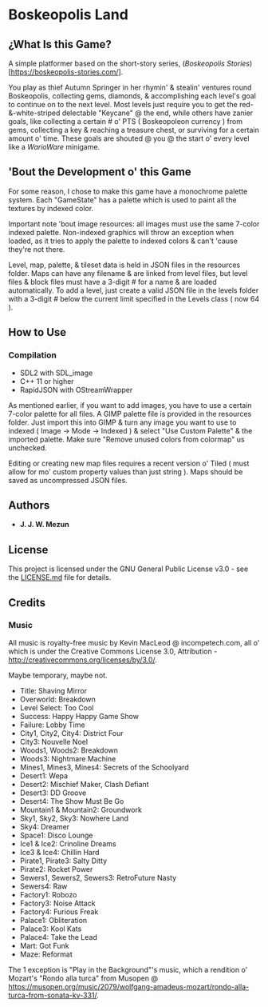 # Boskeopolis Land

## ¿What Is this Game?

A simple platformer based on the short-story series, (_Boskeopolis Stories_)[https://boskeopolis-stories.com/].

You play as thief Autumn Springer in her rhymin' & stealin' ventures round Boskeopolis, collecting gems, diamonds, & accomplishing each level's goal to continue on to the next level. Most levels just require you to get the red-&-white-striped delectable "Keycane" @ the end, while others have zanier goals, like collecting a certain # o' PTS ( Boskeopoleon currency ) from gems, collecting a key & reaching a treasure chest, or surviving for a certain amount o' time. These goals are shouted @ you @ the start o' every level like a _WarioWare_ minigame.

## 'Bout the Development o' this Game

For some reason, I chose to make this game have a monochrome palette system. Each "GameState" has a palette which is used to paint all the textures by indexed color.

Important note 'bout image resources: all images must use the same 7-color indexed palette. Non-indexed graphics will throw an exception when loaded, as it tries to apply the palette to indexed colors & can't 'cause they're not there.

Level, map, palette, & tileset data is held in JSON files in the resources folder. Maps can have any filename & are linked from level files, but level files & block files must have a 3-digit # for a name & are loaded automatically. To add a level, just create a valid JSON file in the levels folder with a 3-digit # below the current limit specified in the Levels class ( now 64 ).

## How to Use

### Compilation

* SDL2 with SDL_image
* C++ 11 or higher
* RapidJSON with OStreamWrapper

As mentioned earlier, if you want to add images, you have to use a certain 7-color palette for all files. A GIMP palette file is provided in the resources folder. Just import this into GIMP & turn any image you want to use to indexed ( Image -> Mode -> Indexed ) & select "Use Custom Palette" & the imported palette. Make sure "Remove unused colors from colormap" us unchecked.

Editing or creating new map files requires a recent version o' Tiled ( must allow for mo' custom property values than just string ). Maps should be saved as uncompressed JSON files.

## Authors

* **J. J. W. Mezun**

## License

This project is licensed under the GNU General Public License v3.0 - see the [LICENSE.md](LICENSE.md) file for details.

## Credits

### Music

All music is royalty-free music by Kevin MacLeod @ incompetech.com, all o' which is under the Creative Commons License 3.0, Attribution - http://creativecommons.org/licenses/by/3.0/.

Maybe temporary, maybe not.

* Title: Shaving Mirror
* Overworld: Breakdown
* Level Select: Too Cool
* Success: Happy Happy Game Show
* Failure: Lobby Time
* City1, City2, City4: District Four
* City3: Nouvelle Noel
* Woods1, Woods2: Breakdown
* Woods3: Nightmare Machine
* Mines1, Mines3, Mines4: Secrets of the Schoolyard
* Desert1: Wepa
* Desert2: Mischief Maker, Clash Defiant
* Desert3: DD Groove
* Desert4: The Show Must Be Go
* Mountain1 & Mountain2: Groundwork
* Sky1, Sky2, Sky3: Nowhere Land
* Sky4: Dreamer
* Space1: Disco Lounge
* Ice1 & Ice2: Crinoline Dreams
* Ice3 & Ice4: Chillin Hard
* Pirate1, Pirate3: Salty Ditty
* Pirate2: Rocket Power
* Sewers1, Sewers2, Sewers3: RetroFuture Nasty
* Sewers4: Raw
* Factory1: Robozo
* Factory3: Noise Attack
* Factory4: Furious Freak
* Palace1: Obliteration
* Palace3: Kool Kats
* Palace4: Take the Lead
* Mart: Got Funk
* Maze: Reformat

The 1 exception is "Play in the Background"'s music, which a rendition o' Mozart's "Rondo alla turca" from Musopen @ https://musopen.org/music/2079/wolfgang-amadeus-mozart/rondo-alla-turca-from-sonata-kv-331/.
